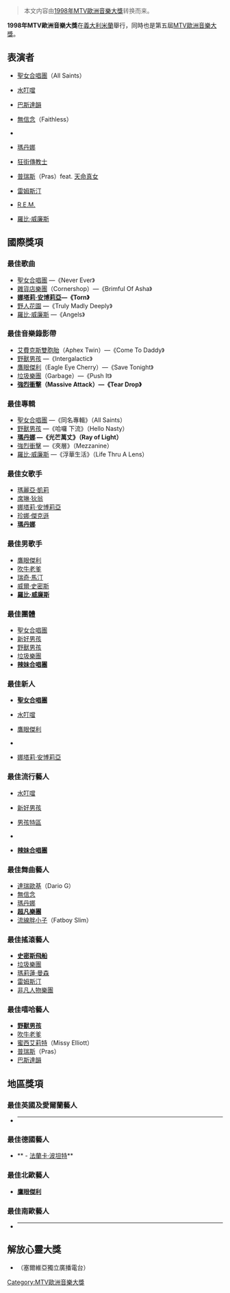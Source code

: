 > 本文内容由[1998年MTV歐洲音樂大獎](https://zh.wikipedia.org/wiki/1998年MTV歐洲音樂大獎)转换而来。


**1998年MTV歐洲音樂大獎**在[義大利](https://zh.wikipedia.org/wiki/義大利 "wikilink")[米蘭](../Page/米蘭.md "wikilink")舉行，同時也是第五屆[MTV歐洲音樂大獎](../Page/MTV歐洲音樂大獎.md "wikilink")。

## 表演者

  - [聖女合唱團](https://zh.wikipedia.org/wiki/聖女合唱團 "wikilink")（All Saints）

  - [水叮噹](../Page/水叮噹.md "wikilink")

  - [巴斯達韻](https://zh.wikipedia.org/wiki/巴斯達韻 "wikilink")

  - [無信念](https://zh.wikipedia.org/wiki/無信念 "wikilink")（Faithless）

  -
  - [瑪丹娜](https://zh.wikipedia.org/wiki/瑪丹娜 "wikilink")

  - [狂街傳教士](https://zh.wikipedia.org/wiki/狂街傳教士 "wikilink")

  - [普瑞斯](https://zh.wikipedia.org/wiki/普瑞斯 "wikilink")（Pras）feat. [天命真女](../Page/天命真女.md "wikilink")

  - [雷姆斯汀](https://zh.wikipedia.org/wiki/雷姆斯汀 "wikilink")

  - [R.E.M.](../Page/R.E.M..md "wikilink")

  - [羅比·威廉斯](https://zh.wikipedia.org/wiki/羅比·威廉斯 "wikilink")

## 國際獎項

### 最佳歌曲

  - [聖女合唱團](https://zh.wikipedia.org/wiki/聖女合唱團 "wikilink") —《Never Ever》
  - [雜貨店樂團](https://zh.wikipedia.org/wiki/雜貨店樂團 "wikilink")（Cornershop）—《Brimful Of Asha》
  - **[娜塔莉·安博莉亞](https://zh.wikipedia.org/wiki/娜塔莉·安博莉亞 "wikilink")—《Torn》**
  - [野人花園](https://zh.wikipedia.org/wiki/野人花園 "wikilink") —《Truly Madly Deeply》
  - [羅比·威廉斯](https://zh.wikipedia.org/wiki/羅比·威廉斯 "wikilink") —《Angels》

### 最佳音樂錄影帶

  - [艾費克斯雙胞胎](https://zh.wikipedia.org/wiki/艾費克斯雙胞胎 "wikilink")（Aphex Twin）—《Come To Daddy》
  - [野獸男孩](../Page/野獸男孩.md "wikilink") —《Intergalactic》
  - [鷹眼傑利](https://zh.wikipedia.org/wiki/鷹眼傑利 "wikilink")（Eagle Eye Cherry）—《Save Tonight》
  - [垃圾樂團](https://zh.wikipedia.org/wiki/垃圾樂團 "wikilink")（Garbage）—《Push It》
  - **[強烈衝擊](https://zh.wikipedia.org/wiki/強烈衝擊 "wikilink")（Massive Attack）—《Tear Drop》**

### 最佳專輯

  - [聖女合唱團](https://zh.wikipedia.org/wiki/聖女合唱團 "wikilink") —《同名專輯》（All Saints）
  - [野獸男孩](../Page/野獸男孩.md "wikilink") —《哈囉 下流》（Hello Nasty）
  - **[瑪丹娜](https://zh.wikipedia.org/wiki/瑪丹娜 "wikilink") —《光芒萬丈》（Ray of Light）**
  - [強烈衝擊](https://zh.wikipedia.org/wiki/強烈衝擊 "wikilink") —《夾層》（Mezzanine）
  - [羅比·威廉斯](https://zh.wikipedia.org/wiki/羅比·威廉斯 "wikilink") —《浮華生活》（Life Thru A Lens）

### 最佳女歌手

  - [瑪麗亞·凱莉](../Page/瑪麗亞·凱莉.md "wikilink")
  - [席琳·狄翁](../Page/席琳·狄翁.md "wikilink")
  - [娜塔莉·安博莉亞](https://zh.wikipedia.org/wiki/娜塔莉·安博莉亞 "wikilink")
  - [珍娜·傑克遜](https://zh.wikipedia.org/wiki/珍娜·傑克遜 "wikilink")
  - **[瑪丹娜](https://zh.wikipedia.org/wiki/瑪丹娜 "wikilink")**

### 最佳男歌手

  - [鷹眼傑利](https://zh.wikipedia.org/wiki/鷹眼傑利 "wikilink")
  - [吹牛老爹](https://zh.wikipedia.org/wiki/吹牛老爹 "wikilink")
  - [瑞奇·馬汀](https://zh.wikipedia.org/wiki/瑞奇·馬汀 "wikilink")
  - [威爾·史密斯](../Page/威爾·史密斯.md "wikilink")
  - **[羅比·威廉斯](https://zh.wikipedia.org/wiki/羅比·威廉斯 "wikilink")**

### 最佳團體

  - [聖女合唱團](https://zh.wikipedia.org/wiki/聖女合唱團 "wikilink")
  - [新好男孩](https://zh.wikipedia.org/wiki/新好男孩 "wikilink")
  - [野獸男孩](../Page/野獸男孩.md "wikilink")
  - [垃圾樂團](https://zh.wikipedia.org/wiki/垃圾樂團 "wikilink")
  - **[辣妹合唱團](../Page/辣妹合唱團.md "wikilink")**

### 最佳新人

  - **[聖女合唱團](https://zh.wikipedia.org/wiki/聖女合唱團 "wikilink")**

  - [水叮噹](../Page/水叮噹.md "wikilink")

  - [鷹眼傑利](https://zh.wikipedia.org/wiki/鷹眼傑利 "wikilink")

  -
  - [娜塔莉·安博莉亞](https://zh.wikipedia.org/wiki/娜塔莉·安博莉亞 "wikilink")

### 最佳流行藝人

  - [水叮噹](../Page/水叮噹.md "wikilink")

  - [新好男孩](https://zh.wikipedia.org/wiki/新好男孩 "wikilink")

  - [男孩特區](../Page/男孩特區.md "wikilink")

  -
  - **[辣妹合唱團](../Page/辣妹合唱團.md "wikilink")**

### 最佳舞曲藝人

  - [達瑞歐基](https://zh.wikipedia.org/wiki/達瑞歐基 "wikilink")（Dario G）
  - [無信念](https://zh.wikipedia.org/wiki/無信念 "wikilink")
  - [瑪丹娜](https://zh.wikipedia.org/wiki/瑪丹娜 "wikilink")
  - **[超凡樂團](../Page/超凡樂團.md "wikilink")**
  - [流線胖小子](../Page/流線胖小子.md "wikilink")（Fatboy Slim）

### 最佳搖滾藝人

  - **[史密斯飛船](https://zh.wikipedia.org/wiki/史密斯飛船 "wikilink")**
  - [垃圾樂團](https://zh.wikipedia.org/wiki/垃圾樂團 "wikilink")
  - [瑪莉蓮·曼森](https://zh.wikipedia.org/wiki/瑪莉蓮·曼森 "wikilink")
  - [雷姆斯汀](https://zh.wikipedia.org/wiki/雷姆斯汀 "wikilink")
  - [非凡人物樂團](https://zh.wikipedia.org/wiki/非凡人物樂團 "wikilink")

### 最佳嘻哈藝人

  - **[野獸男孩](../Page/野獸男孩.md "wikilink")**
  - [吹牛老爹](https://zh.wikipedia.org/wiki/吹牛老爹 "wikilink")
  - [蜜西艾莉特](https://zh.wikipedia.org/wiki/蜜西艾莉特 "wikilink")（Missy Elliott）
  - [普瑞斯](https://zh.wikipedia.org/wiki/普瑞斯 "wikilink")（Pras）
  - [巴斯達韻](https://zh.wikipedia.org/wiki/巴斯達韻 "wikilink")

## 地區獎項

### 最佳英國及愛爾蘭藝人

  - ****

### 最佳德國藝人

  - ** - [法蘭卡·波坦特](../Page/法蘭卡·波坦特.md "wikilink")**

### 最佳北歐藝人

  - **[鷹眼傑利](https://zh.wikipedia.org/wiki/鷹眼傑利 "wikilink")**

### 最佳南歐藝人

  - ****

## 解放心靈大獎

  - （塞爾維亞獨立廣播電台）

[Category:MTV歐洲音樂大獎](https://zh.wikipedia.org/wiki/Category:MTV歐洲音樂大獎 "wikilink")